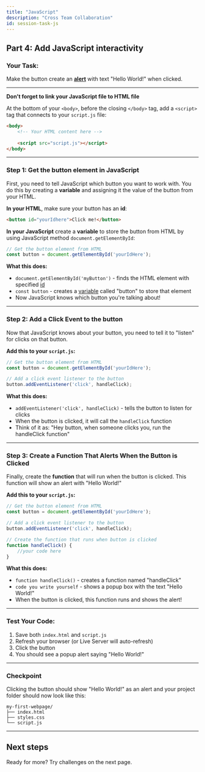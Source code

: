 ```yaml
---
title: "JavaScript"
description: "Cross Team Collaboration"
id: session-task-js
---
```


## Part 4: Add JavaScript interactivity 

### Your Task:

Make the button create an [**alert**](https://www.w3schools.com/jsref/met_win_alert.asp) with text "Hello World!" when clicked.

---

**Don't forget to link your JavaScript file to HTML file**

At the bottom of your `<body>`, before the closing `</body>` tag, add a `<script>` tag that connects to your `script.js` file:

```html
<body>
    <!-- Your HTML content here -->
    
    <script src="script.js"></script>
</body>
```

---

### Step 1: Get the button element in JavaScript

First, you need to tell JavaScript which button you want to work with. You do this by creating a **variable** and assigning it the value of the button from your HTML.

**In your HTML**, make sure your button has an **id**:

```html
<button id="yourIdhere">Click me!</button>
```

**In your JavaScript** create a **variable** to store the button from HTML by using JavaScript method `document.getElementById`:

```javascript
// Get the button element from HTML
const button = document.getElementById('yourIdHere');
```

**What this does:**
- `document.getElementById('myButton')` - finds the HTML element with specified [id](https://www.w3schools.com/jsref/met_document_getelementbyid.asp)
- `const button` - creates a [variable](https://www.w3schools.com/js/js_variables.asp) called "button" to store that element
- Now JavaScript knows which button you're talking about!

---

### Step 2: Add a Click Event to the button

Now that JavaScript knows about your button, you need to tell it to "listen" for clicks on that button.

**Add this to your `script.js`:**

```javascript
// Get the button element from HTML
const button = document.getElementById('yourIdHere');

// Add a click event listener to the button
button.addEventListener('click', handleClick);
```

**What this does:**
- `addEventListener('click', handleClick)` - tells the button to listen for clicks
- When the button is clicked, it will call the `handleClick` function
- Think of it as: "Hey button, when someone clicks you, run the handleClick function"

---

### Step 3: Create a Function That Alerts When the Button is Clicked

Finally, create the **function** that will run when the button is clicked. This function will show an alert with "Hello World!"

**Add this to your `script.js`:**

```javascript
// Get the button element from HTML
const button = document.getElementById('yourIdHere');

// Add a click event listener to the button
button.addEventListener('click', handleClick);

// Create the function that runs when button is clicked
function handleClick() {
    //your code here
}
```

**What this does:**
- `function handleClick()` - creates a function named "handleClick"
- `code you write yourself` - shows a popup box with the text "Hello World!"
- When the button is clicked, this function runs and shows the alert!


---

### Test Your Code:

1. Save both `index.html` and `script.js`
2. Refresh your browser (or Live Server will auto-refresh)
3. Click the button
4. You should see a popup alert saying "Hello World!" 

---

### Checkpoint
Clicking the button should show "Hello World!" as an alert and your project folder should now look like this:

```
my-first-webpage/
├── index.html
├── styles.css
└── script.js
```

---

## Next steps

Ready for more? Try challenges on the next page.